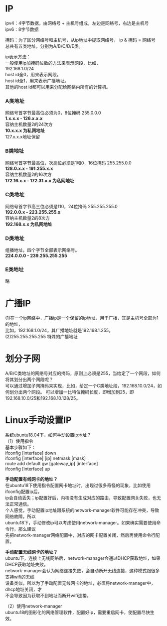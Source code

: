 # IP          
          
ipv4：4字节数据，由网络号 + 主机号组成，左边是网络号，右边是主机号          
ipv6：8字节数据          
          
掩码：为了区分网络号和主机号，从ip地址中提取网络号， ip & 掩码 = 网络号            
总共有五类地址，分别为A/B/C/D/E类。           
      
ip表示方法：        
一般使用ip加掩码位数的方法来表示网段，比如，        
192.168.1.0/24        
host id全0，用来表示网段。        
host id全1，用来表示广播地址。        
其他的host id都可以用来分配给网络内所有的计算机。        
        
### A类地址        
网络号首字节最高位必须为0，8位掩码 255.0.0.0          
**1.x.x.x - 126.x.x.x**          
容纳主机数量2的24次方          
**10.x.x.x 为私网地址**          
127.x.x.x地址保留          
          
          
### B类地址        
网络号首字节最高位，次高位必须是1和0，16位掩码 255.255.0.0          
**128.0.x.x - 191.255.x.x**             
容纳主机数量2的16次方          
**172.16.x.x - 172.31.x.x 为私网地址**          
          
          
### C类地址        
网络号首字节高三位必须是110，24位掩码 255.255.255.0          
**192.0.0.x - 223.255.255.x**          
容纳主机数量2的8次方          
**192.168.x.x 为私网地址**          
          
      
### D类地址          
组播地址，四个字节全部表示网络号。        
**224.0.0.0 - 239.255.255.255**        
        
          
### E类地址          
略        
      
# 广播IP      
(1)在一个ip网络中，广播ip是一个保留的ip地址，用于广播，其是主机号全部为1的地址，        
   比如，192.168.1.0/24，其广播地址就是192.168.1.255。        
(2)255.255.255.255 特殊的广播地址  
  
# 划分子网          
A/B/C类地址的网络号对应的掩码，原则上必须是255，当给定了一个网段，如何将其划分出两个网段呢？  
可以通过增加子网掩码来实现，比如，给定一个C类地址段，192.168.10.0/24，如何划分出两个网段。
可以增加一比特位掩码长度，即增加到25，即192.168.10.0/25和192.168.10.128/25。
    
# Linux手动设置IP    
系统ubuntu18.04下，如何手动设置ip地址？      
（1）使用指令      
基本步骤如下：      
ifconfig  [interface]  down     
ifconfig  [interface]  [ip]  netmask  [mask]     
route add default gw [gateway_ip] [interface]   
ifconfig  [interface]  up     
  
**手动配置有线网卡的地址？**  
在ubuntu18下使用指令配置网卡地址时，出现过很多奇怪的现象，比如使用ifconfig配置ip后，    
ip会自动丢失；ip配置好后，内核没有生成对应的路由，导致配置网关失败，也无法正常通信。      
个人感觉，手动配置ip地址跟系统的network-manager软件可能存在冲突，导致网络故障，所以    
ubuntu18下，手动修改ip可以考虑使用network-manager。如果确实需要使用命令行，那么建议    
先把network-manager网络配置中，对应的网卡配置关闭，然后再使用命令行配置。    
  
**手动配置无线网卡的地址？**  
ubuntu下，连接上无线网络后，network-manager会通过DHCP获取地址，如果DHCP获取地址失败，  
network-manager会认为网络连接失败，会自动断开无线连接，这种模式跟很多支持wifi的无线  
设备类似，所以为了手动配置无线网卡的地址，必须将network-manager中，dhcp地址关闭，才  
不会导致因为获取不到地址而断开wifi连接。  
    
（2）使用network-manager    
ubuntu18的图形化的网络管理软件，配置好ip，需要重启网卡，使配置尽快生效。      
